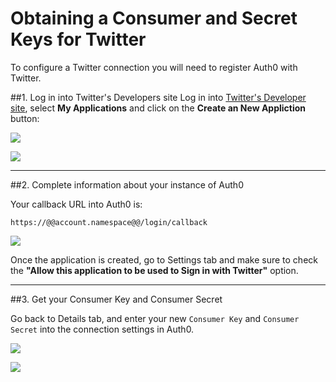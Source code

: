 # Obtaining a Consumer and Secret Keys for Twitter

To configure a Twitter connection you will need to register Auth0 with Twitter.

##1. Log in into Twitter's Developers site
Log in into [Twitter's Developer site](https://dev.twitter.com), select __My Applications__ and click on the __Create an New Appliction__ button:

![](img/twitter-api-1.png)

![](img/twitter-api-2.png)

---

##2. Complete information about your instance of Auth0

Your callback URL into Auth0 is:

	https://@@account.namespace@@/login/callback

![](img/twitter-api-3.png)

Once the application is created, go to Settings tab and make sure to check the __"Allow this application to be used to Sign in with Twitter"__ option.

---

##3. Get your Consumer Key and Consumer Secret

Go back to Details tab, and enter your new `Consumer Key` and `Consumer Secret` into the connection settings in Auth0.

![](img/twitter-api-4.png)

![](img/twitter-api-5.png)